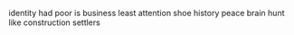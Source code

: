 identity had poor is business least attention shoe history peace brain hunt like construction settlers